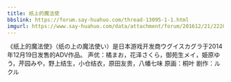 ```yaml
---
title: 纸上的魔法使
bbslink: https://forum.say-huahuo.com/thread-13095-1-1.html
imgurl: https://www.say-huahuo.com/data/attachment/forum/201612/21/222029jxkcjctxjkxskkvk.jpg
---
```


《纸上的魔法使》（纸の上の魔法使い）是日本游戏开发商ウグイスカグラ于2014年12月19日发售的ADV作品。
声优：橘まお，花泽さくら，御苑生メイ，姫原ゆう，芹园みや，野上结生，小仓结衣，原田友贵，八幡七味
原画：桐叶
剧作：ルクル<!--more-->
